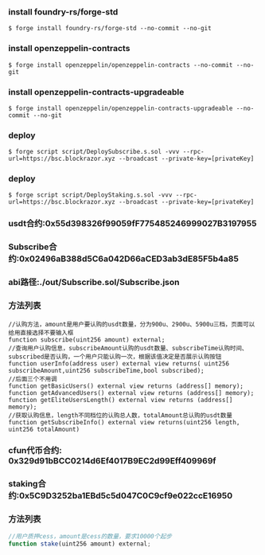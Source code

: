 ### install foundry-rs/forge-std
```shell
$ forge install foundry-rs/forge-std --no-commit --no-git
```
### install openzeppelin-contracts
```shell
$ forge install openzeppelin/openzeppelin-contracts --no-commit --no-git
```

### install openzeppelin-contracts-upgradeable
```shell
$ forge install openzeppelin/openzeppelin-contracts-upgradeable --no-commit --no-git
```


### deploy
```shell
$ forge script script/DeploySubscribe.s.sol -vvv --rpc-url=https://bsc.blockrazor.xyz --broadcast --private-key=[privateKey]
```

### deploy
```shell
$ forge script script/DeployStaking.s.sol -vvv --rpc-url=https://bsc.blockrazor.xyz --broadcast --private-key=[privateKey]
```


### usdt合约:0x55d398326f99059fF775485246999027B3197955
### Subscribe合约:0x02496aB388d5C6a042D66aCED3ab3dE85F5b4a85
### abi路径:./out/Subscribe.sol/Subscribe.json
### 方法列表
```solidity
//认购方法，amount是用户要认购的usdt数量，分为900u、2900u、5900u三档，页面可以给用直接选择不要输入框
function subscribe(uint256 amount) external;
//查询用户认购信息，subscribeAmount认购的usdt数量、subscribeTime认购时间、subscribed是否认购，一个用户只能认购一次，根据该值决定是否展示认购按钮
function userInfo(address user) external view returns( uint256 subscribeAmount,uint256 subscribeTime,bool subscribed);
//后面三个不用调
function getBasicUsers() external view returns (address[] memory);
function getAdvancedUsers() external view returns (address[] memory);
function getEliteUsersLength() external view returns (address[] memory);
//获取认购信息，length不同档位的认购总人数，totalAmount总认购的usdt数量
function getSubscribeInfo() external view returns(uint256 length, uint256 totalAmount)
```


### cfun代币合约: 0x329d91bBCC0214d6Ef4017B9EC2d99Eff409969f
### staking合约:0x5C9D3252ba1EBd5c5d047C0C9cf9e022ccE16950
### 方法列表
```javascript
//用户质押cess，amount是cess的数量，要求10000个起步
function stake(uint256 amount) external;
```
